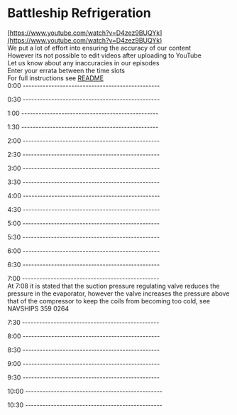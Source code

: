 # Battleship Refrigeration

[https://www.youtube.com/watch?v=D4zez9BUQYk](https://www.youtube.com/watch?v=D4zez9BUQYk)  
We put a lot of effort into ensuring the accuracy of our content  
However its not possible to edit videos after uploading to YouTube  
Let us know about any inaccuracies in our episodes  
Enter your errata between the time slots  
For full instructions see [README](../../..#readme)  
0:00 ------------------------------------------------  




0:30 ------------------------------------------------  




1:00 ------------------------------------------------  




1:30 ------------------------------------------------  




2:00 ------------------------------------------------  




2:30 ------------------------------------------------  




3:00 ------------------------------------------------  




3:30 ------------------------------------------------  




4:00 ------------------------------------------------  




4:30 ------------------------------------------------  




5:00 ------------------------------------------------  




5:30 ------------------------------------------------  




6:00 ------------------------------------------------  




6:30 ------------------------------------------------  




7:00 ------------------------------------------------  
At 7:08 it is stated that the suction pressure regulating valve reduces the pressure in the evaporator, however the valve increases the pressure above that of the compressor to keep the coils from becoming too cold, see NAVSHIPS 359 0264



7:30 ------------------------------------------------  




8:00 ------------------------------------------------  




8:30 ------------------------------------------------  




9:00 ------------------------------------------------  




9:30 ------------------------------------------------  




10:00 ------------------------------------------------  




10:30 ------------------------------------------------  




